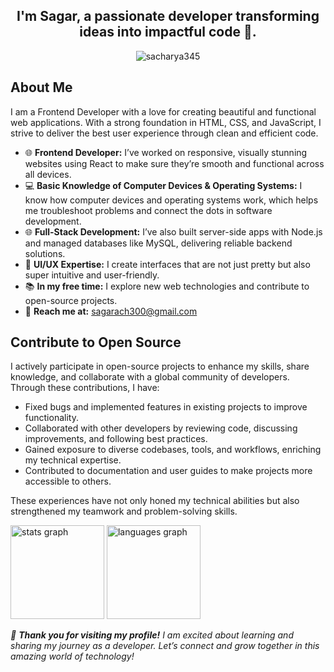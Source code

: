 <h2 align="center">I'm Sagar, a passionate developer transforming ideas into impactful code 🚀.</h2>

<div align="center"><img src="https://komarev.com/ghpvc/?username=sacharya345&label=Profile%20views&color=0e75b6&style=flat" alt="sacharya345"/></div>

## About Me

I am a Frontend Developer with a love for creating beautiful and functional web applications. With a strong foundation in HTML, CSS, and JavaScript, I strive to deliver the best user experience through clean and efficient code.

- 🌐 **Frontend Developer:** I’ve worked on responsive, visually stunning websites using React to make sure they’re smooth and functional across all devices.
- 💻 **Basic Knowledge of Computer Devices & Operating Systems:** I know how computer devices and operating systems work, which helps me troubleshoot problems and connect the dots in software development.
- 🌐 **Full-Stack Development:** I’ve also built server-side apps with Node.js and managed databases like MySQL, delivering reliable backend solutions.
- 🎨 **UI/UX Expertise:** I create interfaces that are not just pretty but also super intuitive and user-friendly.
- 📚 **In my free time:** I explore new web technologies and contribute to open-source projects.
- 📧 **Reach me at:** [sagarach300@gmail.com](mailto:sagarach300@gmail.com)
  
## Contribute to Open Source

I actively participate in open-source projects to enhance my skills, share knowledge, and collaborate with a global community of developers. Through these contributions, I have:

- Fixed bugs and implemented features in existing projects to improve functionality.
- Collaborated with other developers by reviewing code, discussing improvements, and following best practices.
- Gained exposure to diverse codebases, tools, and workflows, enriching my technical expertise.
- Contributed to documentation and user guides to make projects more accessible to others.

These experiences have not only honed my technical abilities but also strengthened my teamwork and problem-solving skills.

<div>
  <img src="https://github-readme-stats.vercel.app/api?username=sacharya345&hide_title=false&rank_icon=percentile&show_icons=true&include_all_commits=true&count_private=true&disable_animations=false&theme=github_dark_dimmed&locale=en&hide_border=false&order=1" height="150" alt="stats graph"/>
  <img src="https://github-readme-stats.vercel.app/api/top-langs?username=sacharya345&locale=en&hide_title=false&layout=compact&card_width=320&langs_count=5&theme=github_dark_dimmed&hide_border=false&order=2" height="150" alt="languages graph"/>
</div>

_🌟 **Thank you for visiting my profile!** I am excited about learning and sharing my journey as a developer. Let’s connect and grow together in this amazing world of technology!_
